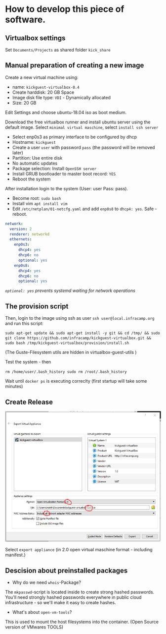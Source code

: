# How to develop this piece of software.

## Virtualbox settings

Set `Documents/Projects` as shared folder `kick_share`


## Manual preparation of creating a new image

Create a new virtual machine using:

- name: `kickguest-virtualbox-0.4`
- Create harddisk: 20 GB Space
- Image disk file type: `VDI` - Dynamically allocated
- Size: 20 GB

Edit Settings and choose ubuntu-18.04 iso as boot medium.

Download the free virtualbox runner and install
ubuntu server using the default image. Select `minimal virtual maschine`,
select `install ssh server`

- Select enp0s3 as primary interface to be configured by dhcp
- Hostname: `kickguest`
- Create a user `user` with password `pass` (the password will be removed later)
- Partition: Use entire disk
- No automatic updates
- Package selection: Install `OpenSSH server`
- Install GRUB bootloader to master boot record: `YES`
- Reboot the system

After installation login to the system (User: user Pass: pass).

- Become root: `sudo bash`
- Install vim `apt install vim`
- Edit `/etc/netplan/01-netcfg.yaml` and add `enp0s8` to `dhcp4: yes`. Safe - reboot.

```yaml
network:
  version: 2
  renderer: networkd
  ethernets:
    enp0s3:
      dhcp4: yes
      dhcp6: no
      optional: yes
    enp0s8:
      dhcp4: yes
      dhcp6: no
      optional: yes
```

*`optional: yes` prevents systemd waiting for network operations*

## The provision script

Then, login to the image using ssh as user `ssh user@local.infracamp.org` and  run this script:

````
sudo apt-get update && sudo apt-get install -y git && cd /tmp/ && sudo git clone https://github.com/infracamp/kickguest-virtualbox.git && sudo bash /tmp/kickguest-virtualbox/provision/install.sh
````

(The Guste-Filesystem utils are hidden in virtualbox-guest-utils )

Test the system - then

``
rm /home/user/.bash_history
sudo rm /root/.bash_history
``

Wait until `docker ps` is executing correclty (first startup will take some minutes)

## Create Release

![development](doc/development1.png)

Select ``export appliance`` (in 2.0 open virtual maschine format - including manifest.)

## Descision about preinstalled packages

- Why do we need `whois`-Package?

The `mkpasswd`-script is located inside to create strong hashed
passwords. You'll need strongly hashed passwords everywhere in public
cloud infrastructure - so we'll make it easy to create hashes.

- What's about `open-vm-tools`?

This is used to mount the host filesystems into the container.
(Open Source version of VMwares TOOLS)